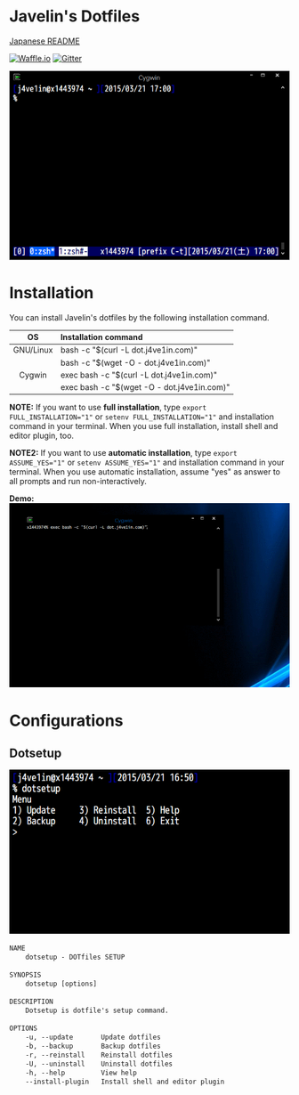# Javelin's Dotfiles
[Japanese README](/README.ja.md)

[![Waffle.io](https://img.shields.io/badge/task-Waffle.io-blue.svg?style=flat-square "Waffle.io")](https://waffle.io/j4ve1in/dotfiles)
[![Gitter](https://img.shields.io/badge/chat-Gitter-lightgrey.svg?style=flat-square "Gitter")](https://gitter.im/j4ve1in/dotfiles?utm_source=badge&utm_medium=badge&utm_campaign=pr-badge&utm_content=badge)

![Screenshot](/img/screenshot.png "Screenshot")

# Installation
You can install Javelin's dotfiles by the following installation command.

| OS        | Installation command                        |
|:---------:|:--------------------------------------------|
| GNU/Linux | bash -c "$(curl -L dot.j4ve1in.com)"        |
|           | bash -c "$(wget -O - dot.j4ve1in.com)"      |
| Cygwin    | exec bash -c "$(curl -L dot.j4ve1in.com)"   |
|           | exec bash -c "$(wget -O - dot.j4ve1in.com)" |

**NOTE:** If you want to use **full installation**, type `export FULL_INSTALLATION="1"` or `setenv FULL_INSTALLATION="1"` and installation command in your terminal. When you use full installation, install shell and editor plugin, too.

**NOTE2:** If you want to use **automatic installation**, type `export ASSUME_YES="1"` or `setenv ASSUME_YES="1"` and installation command in your terminal. When you use automatic installation, assume "yes" as answer to all prompts and run non-interactively.

**Demo:**
![Demo](/img/demo.gif "Demo")

# Configurations
## Dotsetup
![dotsetup](/img/dotsetup.png "dotsetup")

    NAME
        dotsetup - DOTfiles SETUP

    SYNOPSIS
        dotsetup [options]

    DESCRIPTION
        Dotsetup is dotfile's setup command.

    OPTIONS
        -u, --update       Update dotfiles
        -b, --backup       Backup dotfiles
        -r, --reinstall    Reinstall dotfiles
        -U, --uninstall    Uninstall dotfiles
        -h, --help         View help
        --install-plugin   Install shell and editor plugin
